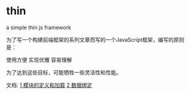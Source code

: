 thin
====

a simple thin js framework

为了写一个构建前端框架的系列文章而写的一个JavaScript框架，编写的原则是：

使用方便
实现优雅
容易理解

为了达到这些目标，可能牺牲一些灵活性和性能。

文档:
[1 模块的定义和加载](http://www.ituring.com.cn/article/48461 "模块的定义和加载")
[2 数据绑定](http://www.ituring.com.cn/article/48463 "数据绑定")

